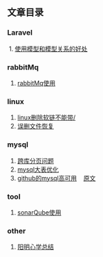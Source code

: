 ## 文章目录

### Laravel
  1. [使用模型和模型关系的好处](https://github.com/clms2/arcs/issues/1)
  
### rabbitMq
  1. [rabbitMq使用](https://github.com/clms2/arcs/issues/2)
  
  
### linux
  1. [linux删除软链不能带/](https://github.com/clms2/arcs/issues/4)
  2. [误删文件恢复](https://github.com/clms2/arcs/issues/3)
  
### mysql
  1. [跨库分页问题](https://cloud.tencent.com/developer/article/1048654)
  2. [mysql大表优化](https://segmentfault.com/a/1190000006158186)
  3. [github的mysql高可用](http://blog.jobbole.com/114200/)&nbsp;&nbsp;&nbsp;&nbsp;[原文](https://githubengineering.com/mysql-high-availability-at-github/)
### tool
  1. [sonarQube使用](https://github.com/clms2/arcs/issues/7)

### other
  1. [阳明心学总结](https://github.com/clms2/arcs/blob/master/res/txt/ym.md)
